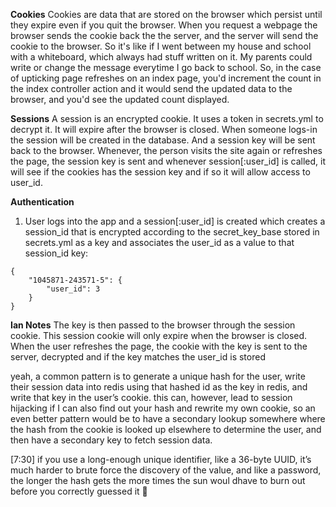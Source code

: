 __Cookies__
Cookies are data that are stored on the browser which persist until they expire even if you quit the browser.  When you request a webpage the browser sends the cookie back the the server, and the server will send the cookie to the browser. So it's like if I went between my house and school with a whiteboard, which always had stuff written on it.  My parents could write or change the message everytime I go back to school. So, in the case of upticking page refreshes on an index page, you'd increment the count in the index controller action and it would send the updated data to the browser, and you'd see the updated count displayed.

__Sessions__
A session is an encrypted cookie.  It uses a token in secrets.yml to decrypt it.  It will expire after the browser is closed.
When someone logs-in the session will be created in the database.  And a session key will be sent back to the browser.  Whenever, the person visits the site again or refreshes the page, the session key is sent and whenever session[:user_id] is called, it will see if the cookies has the session key and if so it will allow access to user_id.

__Authentication__
1.  User logs into the app and a session[:user_id] is created which creates a session_id that is encrypted according to the secret_key_base stored in secrets.yml as a key and associates the user_id as a value to that session_id key:
```
{
    "1045871-243571-5": {
        "user_id": 3
    }
}
```

__Ian Notes__
The key is then passed to the browser through the session cookie.  This session cookie will only expire when the browser is closed.  When the user refreshes the page, the cookie with the key is sent to the server, decrypted and if the key matches the user_id is stored


yeah, a common pattern is to generate a unique hash for the user, write their session data into redis using that hashed id as the key in redis, and write that key in the user’s cookie. this can, however, lead to session hijacking if I can also find out your hash and rewrite my own cookie, so an even better pattern would be to have a secondary lookup somewhere where the hash from the cookie is looked up elsewhere to determine the user, and then have a secondary key to fetch session data.

[7:30]
if you use a long-enough unique identifier, like a 36-byte UUID, it’s much harder to brute force the discovery of the value, and like a password, the longer the hash gets the more times the sun woul dhave to burn out before you correctly guessed it :slightly_smiling_face:
